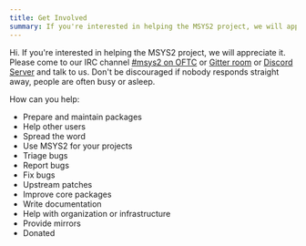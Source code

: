 ```yaml
---
title: Get Involved
summary: If you're interested in helping the MSYS2 project, we will appreciate it
---
```


Hi. If you're interested in helping the MSYS2 project, we will appreciate it. Please come to our IRC channel [#msys2 on OFTC](irc://irc.oftc.net:6667/msys2) or [Gitter room](https://gitter.im/msys2/msys2) or [Discord Server](https://discord.gg/jPQdRdDcT9) and talk to us.
Don't be discouraged if nobody responds straight away, people are often busy or asleep.

How can you help:

- Prepare and maintain packages
- Help other users
- Spread the word
- Use MSYS2 for your projects
- Triage bugs
- Report bugs
- Fix bugs
- Upstream patches
- Improve core packages
- Write documentation
- Help with organization or infrastructure
- Provide mirrors
- Donated